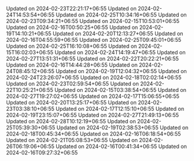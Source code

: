 
Updated on 2024-02-23T22:21:17+06:55
Updated on 2024-02-24T14:53:54+06:55
Updated on 2024-02-25T10:34:16+06:55
Updated on 2024-02-23T09:34:21+06:55
Updated on 2024-02-15T10:53:01+06:55
Updated on 2024-02-16T00:50:25+06:55
Updated on 2024-02-19T14:10:21+06:55
Updated on 2024-02-20T12:13:27+06:55
Updated on 2024-02-16T04:55:59+06:55
Updated on 2024-02-25T09:45:01+06:55
Updated on 2024-02-25T16:10:08+06:55
Updated on 2024-02-15T16:02:03+06:55
Updated on 2024-02-24T14:19:47+06:55
Updated on 2024-02-27T13:51:31+06:55
Updated on 2024-02-22T20:22:21+06:55
Updated on 2024-02-16T14:44:28+06:55
Updated on 2024-02-24T08:45:12+06:55
Updated on 2024-02-19T12:04:32+06:55
Updated on 2024-02-24T23:26:07+06:55
Updated on 2024-02-18T02:02:14+06:55
Updated on 2024-02-23T02:59:54+06:55
Updated on 2024-02-22T10:25:21+06:55
Updated on 2024-02-15T03:38:54+06:55
Updated on 2024-02-27T19:27:02+06:55
Updated on 2024-02-17T15:06:55+06:55
Updated on 2024-02-20T13:25:17+06:55
Updated on 2024-02-23T03:38:10+06:55
Updated on 2024-02-17T12:15:10+06:55
Updated on 2024-02-19T23:15:07+06:55
Updated on 2024-02-27T21:49:13+06:55
Updated on 2024-02-28T10:12:19+06:55
Updated on 2024-02-25T05:39:30+06:55
Updated on 2024-02-19T02:38:53+06:55
Updated on 2024-02-18T00:45:34+06:55
Updated on 2024-02-16T06:18:54+06:55
Updated on 2024-02-21T05:08:53+06:55
Updated on 2024-02-26T06:19:06+06:55
Updated on 2024-02-16T00:41:34+06:55
Updated on 2024-02-16T09:27:32+06:55